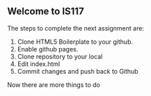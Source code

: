 ## Welcome to IS117

The steps to complete the next assignment are:

1. Clone HTML5 Boilerplate to your github.
2. Enable github pages.
3. Clone repository to your local
4. Edit index.html
5. Commit changes and push back to Github


Now there are more things to do